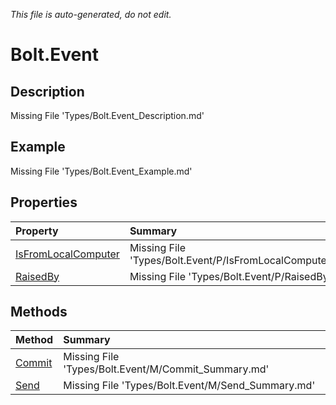 *This file is auto-generated, do not edit.*

# Bolt.Event
## Description
Missing File 'Types/Bolt.Event_Description.md'
## Example
Missing File 'Types/Bolt.Event_Example.md'
## Properties
| Property | Summary |
|:-----|:--------|
|[IsFromLocalComputer](Bolt.Event/P/IsFromLocalComputer.md)|Missing File 'Types/Bolt.Event/P/IsFromLocalComputer_Summary.md'|
|[RaisedBy](Bolt.Event/P/RaisedBy.md)|Missing File 'Types/Bolt.Event/P/RaisedBy_Summary.md'|
## Methods
| Method | Summary |
|:-----|:--------|
|[Commit](Bolt.Event/M/Commit.md)|Missing File 'Types/Bolt.Event/M/Commit_Summary.md'|
|[Send](Bolt.Event/M/Send.md)|Missing File 'Types/Bolt.Event/M/Send_Summary.md'|
